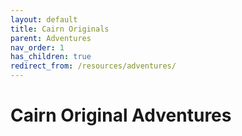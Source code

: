 ```yaml
---
layout: default
title: Cairn Originals
parent: Adventures
nav_order: 1
has_children: true
redirect_from: /resources/adventures/
---
```


# Cairn Original Adventures
